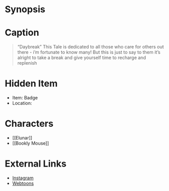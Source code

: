 # Synopsis


# Caption
> “Daybreak” This Tale is dedicated to all those who care for others out there - i’m fortunate to know many! But this is just to say to them it’s alright to take a break and give yourself time to recharge and replenish

# Hidden Item
* Item: Badge
* Location: <strike></strike>

# Characters
* [[Elunar]]
* [[Bookly Mouse]]

# External Links
* [Instagram](https://www.instagram.com/p/CT2snF_Kmz2/?igshid=YmMyMTA2M2Y=)
* [Webtoons](https://www.webtoons.com/en/challenge/twistwood-tales/96-daybreak-/viewer?title_no=344740&episode_no=102)